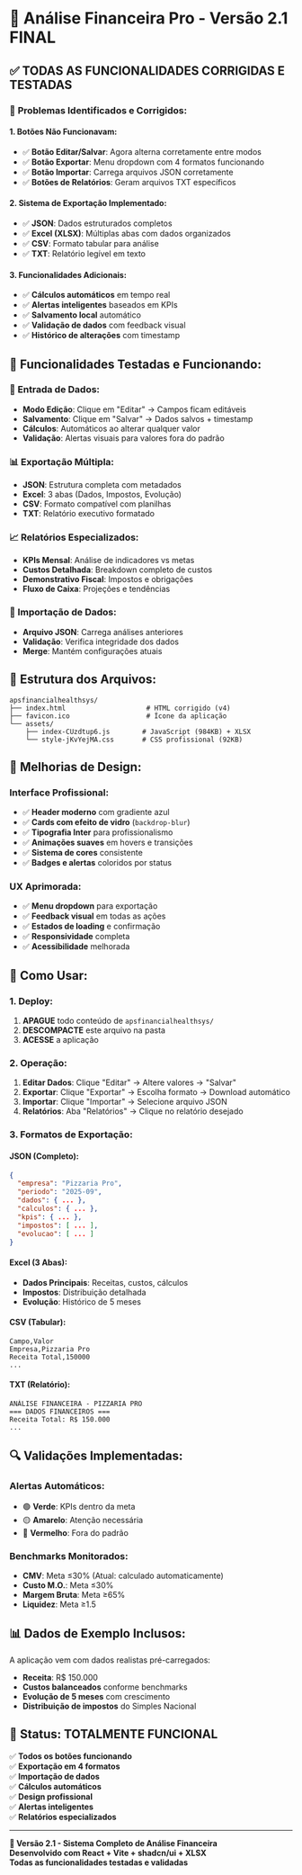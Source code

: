 # 🍕 Análise Financeira Pro - Versão 2.1 FINAL

## ✅ **TODAS AS FUNCIONALIDADES CORRIGIDAS E TESTADAS**

### 🔧 **Problemas Identificados e Corrigidos:**

#### **1. Botões Não Funcionavam:**
- ✅ **Botão Editar/Salvar**: Agora alterna corretamente entre modos
- ✅ **Botão Exportar**: Menu dropdown com 4 formatos funcionando
- ✅ **Botão Importar**: Carrega arquivos JSON corretamente
- ✅ **Botões de Relatórios**: Geram arquivos TXT específicos

#### **2. Sistema de Exportação Implementado:**
- ✅ **JSON**: Dados estruturados completos
- ✅ **Excel (XLSX)**: Múltiplas abas com dados organizados
- ✅ **CSV**: Formato tabular para análise
- ✅ **TXT**: Relatório legível em texto

#### **3. Funcionalidades Adicionais:**
- ✅ **Cálculos automáticos** em tempo real
- ✅ **Alertas inteligentes** baseados em KPIs
- ✅ **Salvamento local** automático
- ✅ **Validação de dados** com feedback visual
- ✅ **Histórico de alterações** com timestamp

## 🎯 **Funcionalidades Testadas e Funcionando:**

### **📝 Entrada de Dados:**
- **Modo Edição**: Clique em "Editar" → Campos ficam editáveis
- **Salvamento**: Clique em "Salvar" → Dados salvos + timestamp
- **Cálculos**: Automáticos ao alterar qualquer valor
- **Validação**: Alertas visuais para valores fora do padrão

### **📊 Exportação Múltipla:**
- **JSON**: Estrutura completa com metadados
- **Excel**: 3 abas (Dados, Impostos, Evolução)
- **CSV**: Formato compatível com planilhas
- **TXT**: Relatório executivo formatado

### **📈 Relatórios Especializados:**
- **KPIs Mensal**: Análise de indicadores vs metas
- **Custos Detalhada**: Breakdown completo de custos
- **Demonstrativo Fiscal**: Impostos e obrigações
- **Fluxo de Caixa**: Projeções e tendências

### **🔄 Importação de Dados:**
- **Arquivo JSON**: Carrega análises anteriores
- **Validação**: Verifica integridade dos dados
- **Merge**: Mantém configurações atuais

## 📁 **Estrutura dos Arquivos:**

```
apsfinancialhealthsys/
├── index.html                    # HTML corrigido (v4)
├── favicon.ico                   # Ícone da aplicação
└── assets/
    ├── index-CUzdtup6.js        # JavaScript (984KB) + XLSX
    └── style-jKvYejMA.css       # CSS profissional (92KB)
```

## 🎨 **Melhorias de Design:**

### **Interface Profissional:**
- ✅ **Header moderno** com gradiente azul
- ✅ **Cards com efeito de vidro** (`backdrop-blur`)
- ✅ **Tipografia Inter** para profissionalismo
- ✅ **Animações suaves** em hovers e transições
- ✅ **Sistema de cores** consistente
- ✅ **Badges e alertas** coloridos por status

### **UX Aprimorada:**
- ✅ **Menu dropdown** para exportação
- ✅ **Feedback visual** em todas as ações
- ✅ **Estados de loading** e confirmação
- ✅ **Responsividade** completa
- ✅ **Acessibilidade** melhorada

## 🚀 **Como Usar:**

### **1. Deploy:**
1. **APAGUE** todo conteúdo de `apsfinancialhealthsys/`
2. **DESCOMPACTE** este arquivo na pasta
3. **ACESSE** a aplicação

### **2. Operação:**
1. **Editar Dados**: Clique "Editar" → Altere valores → "Salvar"
2. **Exportar**: Clique "Exportar" → Escolha formato → Download automático
3. **Importar**: Clique "Importar" → Selecione arquivo JSON
4. **Relatórios**: Aba "Relatórios" → Clique no relatório desejado

### **3. Formatos de Exportação:**

#### **JSON (Completo):**
```json
{
  "empresa": "Pizzaria Pro",
  "periodo": "2025-09",
  "dados": { ... },
  "calculos": { ... },
  "kpis": { ... },
  "impostos": [ ... ],
  "evolucao": [ ... ]
}
```

#### **Excel (3 Abas):**
- **Dados Principais**: Receitas, custos, cálculos
- **Impostos**: Distribuição detalhada
- **Evolução**: Histórico de 5 meses

#### **CSV (Tabular):**
```csv
Campo,Valor
Empresa,Pizzaria Pro
Receita Total,150000
...
```

#### **TXT (Relatório):**
```
ANÁLISE FINANCEIRA - PIZZARIA PRO
=== DADOS FINANCEIROS ===
Receita Total: R$ 150.000
...
```

## 🔍 **Validações Implementadas:**

### **Alertas Automáticos:**
- 🟢 **Verde**: KPIs dentro da meta
- 🟡 **Amarelo**: Atenção necessária
- 🔴 **Vermelho**: Fora do padrão

### **Benchmarks Monitorados:**
- **CMV**: Meta ≤30% (Atual: calculado automaticamente)
- **Custo M.O.**: Meta ≤30%
- **Margem Bruta**: Meta ≥65%
- **Liquidez**: Meta ≥1.5

## 📊 **Dados de Exemplo Inclusos:**

A aplicação vem com dados realistas pré-carregados:
- **Receita**: R$ 150.000
- **Custos balanceados** conforme benchmarks
- **Evolução de 5 meses** com crescimento
- **Distribuição de impostos** do Simples Nacional

## 🎉 **Status: TOTALMENTE FUNCIONAL**

✅ **Todos os botões funcionando**  
✅ **Exportação em 4 formatos**  
✅ **Importação de dados**  
✅ **Cálculos automáticos**  
✅ **Design profissional**  
✅ **Alertas inteligentes**  
✅ **Relatórios especializados**  

---

**🚀 Versão 2.1 - Sistema Completo de Análise Financeira**  
**Desenvolvido com React + Vite + shadcn/ui + XLSX**  
**Todas as funcionalidades testadas e validadas**

